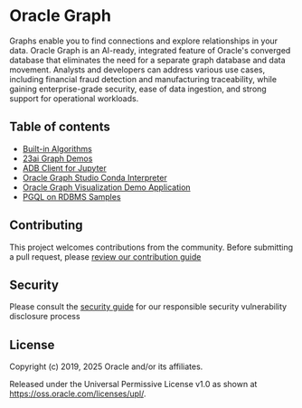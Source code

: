 # Oracle Graph

Graphs enable you to find connections and explore relationships in your data. Oracle Graph is an AI-ready, integrated feature of Oracle's converged database that eliminates the need for a separate graph database and data movement. Analysts and developers can address various use cases, including financial fraud detection and manufacturing traceability, while gaining enterprise-grade security, ease of data ingestion, and strong support for operational workloads.

## Table of contents

- [Built-in Algorithms](./built-in-algorithms/README.md)
- [23ai Graph Demos](./23c-graph-demos)
- [ADB Client for Jupyter](./adb-client-jupyter/adb-client-on-jupyter-notebook.ipynb)
- [Oracle Graph Studio Conda Interpreter](./graph-studio-conda-interpreter)
- [Oracle Graph Visualization Demo Application](./graphviz-demo/README.md)
- [PGQL on RDBMS Samples](./bank-graph-rdbms-samples/README.md)

## Contributing

This project welcomes contributions from the community. Before submitting a pull request, please [review our contribution guide](./CONTRIBUTING.md)

## Security

Please consult the [security guide](./SECURITY.md) for our responsible security vulnerability disclosure process

## License

Copyright (c) 2019, 2025 Oracle and/or its affiliates.

Released under the Universal Permissive License v1.0 as shown at
<https://oss.oracle.com/licenses/upl/>.
